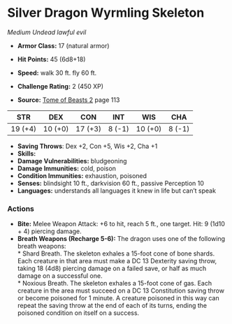 # Silver Dragon Wyrmling Skeleton

*Medium* *Undead* *lawful evil*

- **Armor Class:** 17 (natural armor)
- **Hit Points:** 45 (6d8+18)
- **Speed:** walk 30 ft. fly 60 ft.

- **Challenge Rating:** 2 (450 XP)
- **Source:** [Tome of Beasts 2](https://koboldpress.com/kpstore/product/tome-of-beasts-2-for-5th-edition) page 113

| STR | DEX | CON | INT | WIS | CHA |
| --- | --- | --- | --- | --- | --- |
| 19 (+4) | 10 (+0) | 17 (+3) | 8 (-1) | 10 (+0) | 8 (-1) |

- **Saving Throws**: Dex +2, Con +5, Wis +2, Cha +1
- **Skills:** 
- **Damage Vulnerabilities:** bludgeoning
- **Damage Immunities:** cold, poison
- **Condition Immunities:** exhaustion, poisoned
- **Senses:** blindsight 10 ft., darkvision 60 ft., passive Perception 10
- **Languages:** understands all languages it knew in life but can’t speak

### Actions

- **Bite:** Melee Weapon Attack: +6 to hit, reach 5 ft., one target. Hit: 9 (1d10 + 4) piercing damage.
- **Breath Weapons (Recharge 5-6):** The dragon uses one of the following breath weapons: <br>* Shard Breath. The skeleton exhales a 15-foot cone of bone shards. Each creature in that area must make a DC 13 Dexterity saving throw, taking 18 (4d8) piercing damage on a failed save, or half as much damage on a successful one. <br>* Noxious Breath. The skeleton exhales a 15-foot cone of gas. Each creature in the area must succeed on a DC 13 Constitution saving throw or become poisoned for 1 minute. A creature poisoned in this way can repeat the saving throw at the end of each of its turns, ending the poisoned condition on itself on a success.


